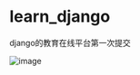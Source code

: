 # learn_django
django的教育在线平台第一次提交


![image](http://github.com/asiyuan/learn_django/images/raw/master/images/QQ截图20180806143938.png)
